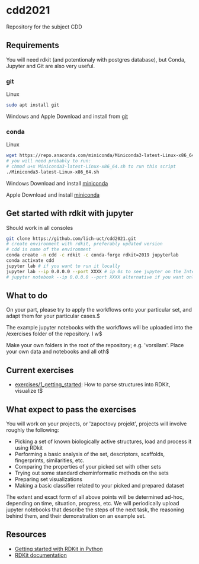 # cdd2021
Repository for the subject CDD


## Requirements
You will need rdkit (and potentionaly with postgres database), but Conda, Jupyter and Git are also very useful. 

### git
Linux
```bash
sudo apt install git
```

Windows and Apple
Download and install from [git](https://git-scm.com/downloads)

### conda
Linux
```bash
wget https://repo.anaconda.com/miniconda/Miniconda3-latest-Linux-x86_64.sh
# you will need probably to run:
# chmod u+x Miniconda3-latest-Linux-x86_64.sh to run this script
./Miniconda3-latest-Linux-x86_64.sh
```

Windows
Download and install [miniconda](https://docs.conda.io/projects/conda/en/latest/user-guide/install/windows.html)

Apple
Download and install [miniconda](https://docs.conda.io/projects/conda/en/latest/user-guide/install/macos.html)


## Get started with rdkit with jupyter
Should work in all consoles
```bash
git clone https://github.com/lich-uct/cdd2021.git
# create environment with rdkit, preferably updated version
# cdd is name of the environment
conda create -n cdd -c rdkit -c conda-forge rdkit=2019 jupyterlab 
conda activate cdd
jupyter lab # if you want to run it locally
jupyter lab --ip 0.0.0.0 --port XXXX # ip 0s to see jupyter on the Internet, port XXXX as maybe you don't want to run it on default 8888 port
# jupyter notebook --ip 0.0.0.0 --port XXXX alternative if you want only notebooks
```

## What to do
 On your part, please try to apply the workflows onto your particular set, and adapt them for your particular cases.$

 The example jupyter notebooks with the workflows will be uploaded into the /exercises folder of the repository. I w$

 Make your own folders in the root of the repository; e.g. 'vorsilam'. Place your own data and notebooks and all oth$

## Current exercises
 - [exercises/1_getting_started](exercises/1_getting_started.ipynb): How to parse structures into RDKit, visualize t$


## What expect to pass the exercises
You will work on your projects, or 'zapoctovy projekt', projects will involve roughly the following:
 - Picking a set of known biologically active structures, load and process it using RDkit
 - Performing a basic analysis of the set, descriptors, scaffolds, fingerprints, similarities, etc.
 - Comparing the properties of your picked set with other sets
 - Trying out some standard cheminformatic methods on the sets
 - Preparing set visualizations
 - Making a basic classifier related to your picked and prepared dataset

 The extent and exact form of all above points will be determined ad-hoc, depending on time, situation, progress, etc. We will periodically upload jupyter notebooks that describe the steps of the next task, the reasoning behind them, and their demonstration on an example set.

## Resources
 - [Getting started with RDKit in Python](http://www.rdkit.org/docs/GettingStartedInPython.html)
 - [RDKit documentation](https://www.rdkit.org/docs/)
